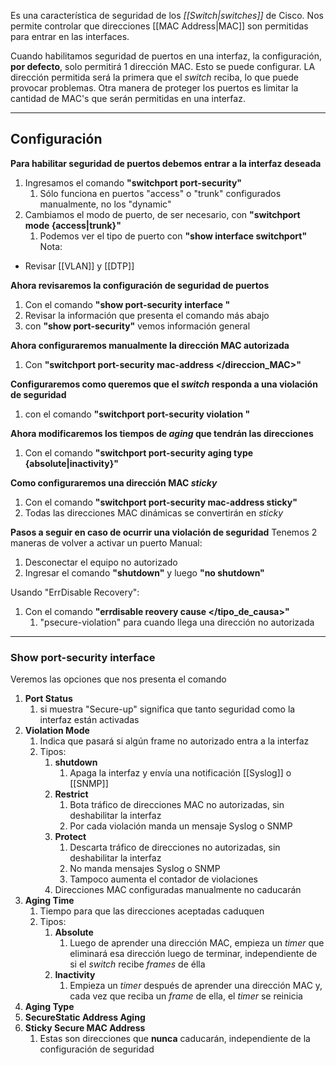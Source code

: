 Es una característica de seguridad de los *[[Switch|switches]]* de Cisco. Nos permite controlar que direcciones [[MAC Address|MAC]] son permitidas para entrar en las interfaces.

Cuando habilitamos seguridad de puertos en una interfaz, la configuración, **por defecto**, solo permitirá 1 dirección MAC. Esto se puede configurar. LA dirección permitida será la primera que el *switch* reciba, lo que puede provocar problemas.
Otra manera de proteger los puertos es limitar la cantidad de MAC's que serán permitidas en una interfaz.
***

## Configuración

**Para habilitar seguridad de puertos debemos entrar a la interfaz deseada**
1. Ingresamos el comando **"switchport port-security"**
	1. Sólo funciona en puertos  "access" o "trunk" configurados manualmente, no los "dynamic"
2. Cambiamos el modo de puerto, de ser necesario, con **"switchport mode {access|trunk}"**
	1. Podemos ver el tipo de puerto con **"show interface </interfaz> switchport"**
Nota:
- Revisar [[VLAN]] y [[DTP]]

**Ahora revisaremos la configuración de seguridad de puertos**
1. Con el comando **"show port-security interface </interfaz>"**
2. Revisar la información que presenta el comando más abajo
3. con **"show port-security"** vemos información general

**Ahora configuraremos manualmente la dirección MAC autorizada**
1. Con **"switchport port-security mac-address </direccion_MAC>"**

**Configuraremos como queremos que el *switch* responda a una violación de seguridad**
1. con el comando **"switchport port-security violation </tipo>"**

**Ahora modificaremos los tiempos de *aging* que tendrán las direcciones**
1. Con el comando **"switchport port-security aging type {absolute|inactivity}"**

**Como configuraremos una dirección MAC *sticky***
1. Con el comando **"switchport port-security mac-address sticky"**
2. Todas las direcciones MAC dinámicas se convertirán en *sticky*

**Pasos a seguir en caso de ocurrir una violación de seguridad**
Tenemos 2 maneras de volver a activar un puerto
Manual:
1. Desconectar el equipo no autorizado
2. Ingresar el comando **"shutdown"** y luego **"no shutdown"**

Usando "ErrDisable Recovery":
1. Con el comando **"errdisable reovery cause </tipo_de_causa>"**
	1. "psecure-violation" para cuando llega una dirección no autorizada
***

### Show port-security interface

Veremos las opciones que nos presenta el comando

1. **Port Status**
	1. si muestra "Secure-up" significa que tanto seguridad como la interfaz están activadas
2. **Violation Mode**
	1. Indica que pasará si algún frame no autorizado entra a la interfaz
	2. Tipos:
		1. **shutdown**
			1. Apaga la interfaz y envía una notificación [[Syslog]] o [[SNMP]]
		2. **Restrict**
			1. Bota tráfico de direcciones MAC no autorizadas, sin deshabilitar la interfaz
			2. Por cada violación manda un mensaje Syslog o SNMP
		3. **Protect**
			1. Descarta tráfico de direcciones no autorizadas, sin deshabilitar la interfaz
			2. No manda mensajes Syslog o SNMP
			3. Tampoco aumenta el contador de violaciones
		4. Direcciones MAC configuradas manualmente no caducarán
3. **Aging Time**
	1. Tiempo para que las direcciones aceptadas caduquen
	2. Tipos:
		1. **Absolute**
			1. Luego de aprender una dirección MAC, empieza un *timer* que eliminará esa dirección luego de terminar, independiente de si el *switch* recibe *frames* de élla
		2. **Inactivity**
			1. Empieza un *timer* después de aprender una dirección MAC y, cada vez que reciba un *frame* de ella, el *timer* se reinicia
4. **Aging Type**
5. **SecureStatic Address Aging**
6. **Sticky Secure MAC Address**
	1. Estas son direcciones que **nunca** caducarán, independiente de la configuración de seguridad